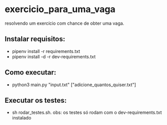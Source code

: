 # exercicio_para_uma_vaga
resolvendo um exercício com chance de obter uma vaga.

## Instalar requisitos:
- pipenv install -r requirements.txt
- pipenv install -d -r dev-requirements.txt

## Como executar:
- python3 main.py "input.txt" ["adicione_quantos_quiser.txt"]

## Executar os testes:
- sh rodar_testes.sh. obs: os testes só rodam com o dev-requirements.txt instalado
